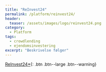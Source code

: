 ```yaml
---
title: "ReInvest24"
permalink: /platform/reinvest24/
header:
  teaser: /assets/images/logo/reinvest24.png
category:
  - Platform
tags:
  - crowdlending
  - ejendomsinvestering
excerpt: "Beskrivelse følger"
---
```


[ReInvest24*](/go/reinvest24/){: .btn .btn--large .btn--warning}
